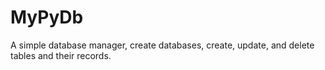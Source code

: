 # MyPyDb

A simple database manager, create databases, create, update, and delete tables and their records.
